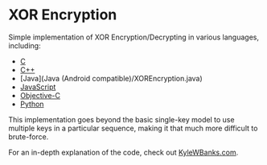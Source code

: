 XOR Encryption
==================

Simple implementation of XOR Encryption/Decrypting in various languages, including:

- [C](C/main.c)
- [C++](C++/main.cpp)
- [Java](Java (Android compatible\)/XOREncryption.java) 
- [JavaScript](JavaScript/XOREncryption.js)
- [Objective-C](Objective-C/main.m)
- [Python](Python/XOREncryption.py)

This implementation goes beyond the basic single-key model to use multiple keys in a particular sequence, making it that much more difficult to brute-force.

For an in-depth explanation of the code, check out [KyleWBanks.com](http://kylewbanks.com/post/show/Simple-XOR-Encryption-Decryption-in-Cpp).
